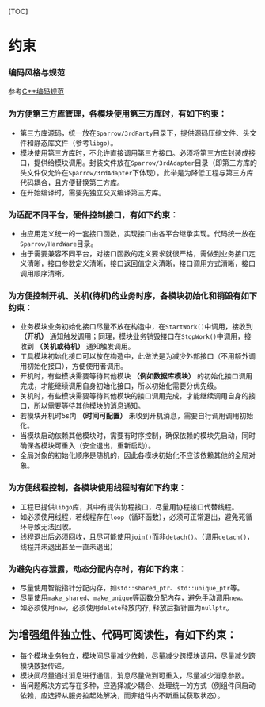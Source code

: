 [TOC]
# 约束

### 编码风格与规范
参考[C++编码规范](https://gitee.com/LinuxTaoist/Sparrow/blob/master/Docs/C++编程规范.md)

### 为方便第三方库管理，各模块使用第三方库时，有如下约束：
* 第三方库源码，统一放在```Sparrow/3rdParty```目录下，提供源码压缩文件、头文件和静态库文件（参考```libgo```）。
* 模块使用第三方库时，不允许直接调用第三方接口。必须将第三方库封装成接口，提供给模块调用。封装文件放在```Sparrow/3rdAdapter```目录（即第三方库的头文件仅允许在```Sparrow/3rdAdapter```下体现）。此举是为降低工程与第三方库代码耦合，且方便替换第三方库。
* 在开始编译时，需要先独立交叉编译第三方库。


### 为适配不同平台，硬件控制接口，有如下约束：
* 由应用定义统一的一套接口函数，实现接口由各平台继承实现。代码统一放在```Sparrow/HardWare```目录。
* 由于需要兼容不同平台，对接口函数的定义要求就很严格，需做到业务接口定义清晰，接口参数定义清晰，接口返回值定义清晰，接口调用方式清晰，接口调用顺序清晰。


### 为方便控制开机、关机(待机)的业务时序，各模块初始化和销毁有如下约束：
* 业务模块业务初始化接口尽量不放在构造中，在```StartWork()```中调用，接收到 **（开机）** 通知触发调用；同理，模块业务销毁接口在```StopWork()```中调用，接收到 **（关机或待机）** 通知触发调用。
* 工具模块初始化接口可以放在构造中，此做法是为减少外部接口（不用额外调用初始化接口），方便使用者调用。
* 开机时，有些模块需要等待其他模块 **（例如数据库模块）** 的初始化接口调用完成，才能继续调用自身初始化接口，所以初始化需要分优先级。
* 关机时，有些模块需要等待其他模块的接口调用完成，才能继续调用自身的接口，所以需要等待其他模块的消息通知。
* 若模块开机时5s内 **（时间可配置）** 未收到开机消息，需要自行调用调用初始化。
* 当模块启动依赖其他模块时，需要有时序控制，确保依赖的模块先启动，同时确保各模块可重入（安全退出，重新启动）。
* 全局对象的初始化顺序是随机的，因此各模块初始化不应该依赖其他的全局对象。

### 为方便线程控制，各模块使用线程时有如下约束：
* 工程已提供```libgo```库，其中有提供协程接口，尽量用协程接口代替线程。
* 如必须使用线程，若线程存在```loop```（循环函数），必须可正常退出，避免死循环导致无法回收。
* 线程退出后必须回收，且尽可能使用```join()```而非```detach()```。（调用```detach()```，线程并未退出甚至一直未退出）

### 为避免内存泄露，动态分配内存时，有如下约束：
* 尽量使用智能指针分配内存，如```std::shared_ptr```、```std::unique_ptr```等。
* 尽量使用```make_shared```、```make_unique```等函数分配内存，避免手动调用```new```。
* 如必须使用```new```，必须使用```delete```释放内存, 释放后指针置为```nullptr```。

## 为增强组件独立性、代码可阅读性，有如下约束：
* 每个模块业务独立，模块间尽量减少依赖，尽量减少跨模块调用，尽量减少跨模块数据传递。
* 模块间尽量通过消息进行通信，消息尽量做到可重入，尽量减少消息参数。
* 当问题解决方式存在多种，应选择减少耦合、处理统一的方式（例组件间启动依赖，应选择从服务拉起处解决，而非组件内不断重试获取状态）。


